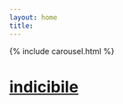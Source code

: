```yaml
---
layout: home
title:
---
```


{% include carousel.html %}
<a href="#" onclick="randomSite();"><h1>indicibile</a></h1>


